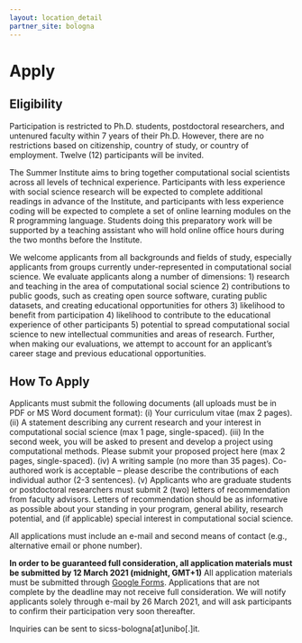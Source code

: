 ```yaml
---
layout: location_detail
partner_site: bologna
---
```


# Apply

## Eligibility

Participation is restricted to Ph.D. students, postdoctoral researchers, and untenured faculty within 7 years of their Ph.D. However, there are no restrictions based on citizenship, country of study, or country of employment. Twelve (12) participants will be invited.

The Summer Institute aims to bring together computational social scientists across all levels of technical experience. Participants with less experience with social science research will be expected to complete additional readings in advance of the Institute, and participants with less experience coding will be expected to complete a set of online learning modules on the R programming language. Students doing this preparatory work will be supported by a teaching assistant who will hold online office hours during the two months before the Institute.

We welcome applicants from all backgrounds and fields of study, especially applicants from groups currently under-represented in computational social science. We evaluate applicants along a number of dimensions: 1) research and teaching in the area of computational social science 2) contributions to public goods, such as creating open source software, curating public datasets, and creating educational opportunities for others 3) likelihood to benefit from participation 4) likelihood to contribute to the educational experience of other participants 5) potential to spread computational social science to new intellectual communities and areas of research. Further, when making our evaluations, we attempt to account for an applicant’s career stage and previous educational opportunities.

## How To Apply

Applicants must submit the following documents (all uploads must be in PDF or MS Word document format):
(i) Your curriculum vitae (max 2 pages). (ii) A statement describing any current research and your interest in computational social science (max 1 page, single-spaced). (iii) In the second week, you will be asked to present and develop a project using computational methods. Please submit your proposed project here (max 2 pages, single-spaced). (iv) A writing sample (no more than 35 pages). Co-authored work is acceptable – please describe the contributions of each individual author (2-3 sentences). (v) Applicants who are graduate students or postdoctoral researchers must submit 2 (two) letters of recommendation from faculty advisors. Letters of recommendation should be as informative as possible about your standing in your program, general ability, research potential, and (if applicable) special interest in computational social science. 

All applications must include an e-mail and second means of contact (e.g., alternative email or phone number). 

**In order to be guaranteed full consideration, all application materials must be submitted by 12 March 2021 (midnight, GMT+1)** All application materials must be submitted through [Google Forms](https://forms.gle/wAfCkSQKqbTcdNma7). Applications that are not complete by the deadline may not receive full consideration. We will notify applicants solely through e-mail by 26 March 2021, and will ask participants to confirm their participation very soon thereafter.

Inquiries can be sent to sicss-bologna[at]unibo[.]it.
